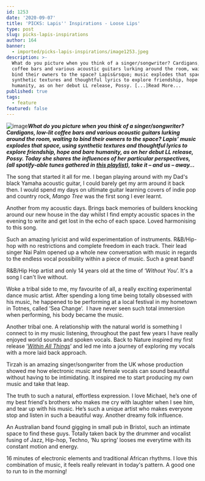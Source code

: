```yaml
---
id: 1253
date: '2020-09-07'
title: 'PICKS: Lapis'' Inspirations - Loose Lips'
type: post
slug: picks-lapis-inspirations
author: 164
banner:
  - imported/picks-lapis-inspirations/image1253.jpeg
description: >-
  What do you picture when you think of a singer/songwriter? Cardigans, low-lit
  coffee bars and various acoustic guitars lurking around the room, waiting to
  bind their owners to the space? Lapis&rsquo; music explodes that space, using
  synthetic textures and thoughtful lyrics to explore friendship, hope and bare
  humanity, as on her debut LL release, Possy. [...]Read More...
published: true
tags:
  - feature
featured: false
---
```

![image](../imported/picks-lapis-inspirations/image1253.jpeg)**_What do you picture when you think of a singer/songwriter? Cardigans, low-lit coffee bars and various acoustic guitars lurking around the room, waiting to bind their owners to the space? Lapis’ music explodes that space, using synthetic textures and thoughtful lyrics to explore friendship, hope and bare humanity, as on her debut LL release, Possy. Today she shares the influences of her particular perspectives, (all spotify-able tunes gathered in [this playlist](https://open.spotify.com/playlist/31CqaMrfbmg0iiRzT1qW6g?si=ccasLbPWT_id7M1V1ccK5w)), take it – and us – away…_**

The song that started it all for me. I began playing around with my Dad's black Yamaha acoustic guitar, I could barely get my arm around it back then. I would spend my days on ultimate guitar learning covers of indie pop and country rock, _Mango Tree_ was the first song I ever learnt. 

Another from my acoustic days. Brings back memories of builders knocking around our new house in the day whilst I find empty acoustic spaces in the evening to write and get lost in the echo of each space. Loved harmonising to this song.

Such an amazing lyricist and wild experimentation of instruments. R&B/Hip-hop with no restrictions and complete freedom in each track. Their lead singer Nai Palm opened up a whole new conversation with music in regards to the endless vocal possibility within a piece of music. Such a great band! 

R&B/Hip Hop artist and only 14 years old at the time of ‘_Without You_’. It's a song I can't live without. 

Woke a tribal side to me, my favourite of all, a really exciting experimental dance music artist. After spending a long time being totally obsessed with his music, he happened to be performing at a local festival in my hometown in Totnes, called ‘Sea Change’.  I have never seen such total immersion when performing, his body became the music. 

Another tribal one. A relationship with the natural world is something I connect to in my music listening, throughout the past few years I have really enjoyed world sounds and spoken vocals. Back to Nature inspired my first release ’[_Within All Things_](https://looselips123.bandcamp.com/track/lapis-within-all-things-prod-dr-pudding)’ and led me into a journey of exploring my vocals with a more laid back approach.

Tirzah is an amazing singer/songwriter from the UK whose production showed me how electronic music and female vocals can sound beautiful without having to be intimidating. It inspired me to start producing my own music and take that leap.  

The truth to such a natural, effortless expression. I love Michael, he’s one of my best friend's brothers who makes me cry with laughter when I see him, and tear up with his music. He’s such a unique artist who makes everyone stop and listen in such a beautiful way. Another dreamy folk influence. 

An Australian band found gigging in small pub in Bristol, such an intimate space to find these guys. Totally taken back by the drummer and vocalist fusing of Jazz, Hip-hop, Techno, ‘Nu spring’ looses me everytime with its constant motion and energy. 

16 minutes of electronic elements and traditional African rhythms. I love this combination of music, it feels really relevant in today's pattern. A good one to run to in the morning!